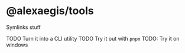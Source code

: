 # @alexaegis/tools

Symlinks stuff

TODO Turn it into a CLI utility TODO Try it out with `pnpm` TODO: Try it on
windows

